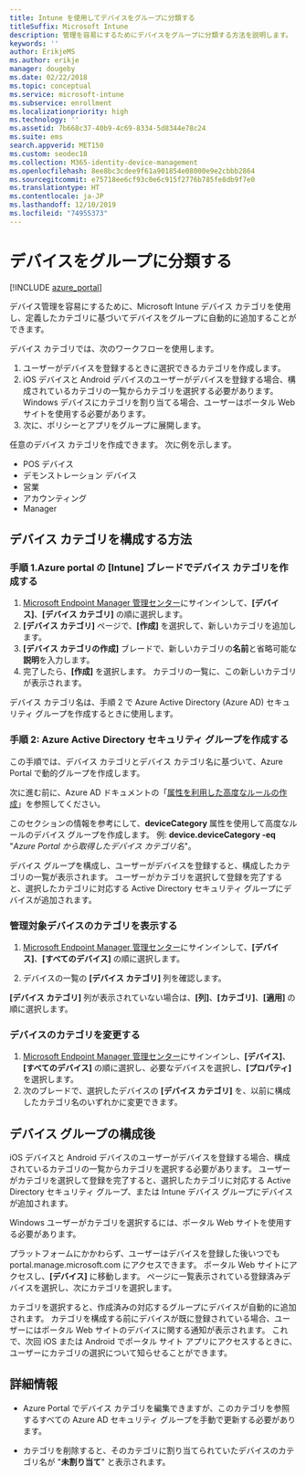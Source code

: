 ```yaml
---
title: Intune を使用してデバイスをグループに分類する
titleSuffix: Microsoft Intune
description: 管理を容易にするためにデバイスをグループに分類する方法を説明します。
keywords: ''
author: ErikjeMS
ms.author: erikje
manager: dougeby
ms.date: 02/22/2018
ms.topic: conceptual
ms.service: microsoft-intune
ms.subservice: enrollment
ms.localizationpriority: high
ms.technology: ''
ms.assetid: 7b668c37-40b9-4c69-8334-5d8344e78c24
ms.suite: ems
search.appverid: MET150
ms.custom: seodec18
ms.collection: M365-identity-device-management
ms.openlocfilehash: 8ee8bc3cdee9f61a901854e08000e9e2cbbb2864
ms.sourcegitcommit: e75718ee6cf93c0e6c915f2776b785fe8db9f7e0
ms.translationtype: HT
ms.contentlocale: ja-JP
ms.lasthandoff: 12/10/2019
ms.locfileid: "74955373"
---
```

# <a name="categorize-devices-into-groups"></a>デバイスをグループに分類する

[!INCLUDE [azure_portal](../includes/azure_portal.md)]

デバイス管理を容易にするために、Microsoft Intune デバイス カテゴリを使用し、定義したカテゴリに基づいてデバイスをグループに自動的に追加することができます。

デバイス カテゴリでは、次のワークフローを使用します。
1. ユーザーがデバイスを登録するときに選択できるカテゴリを作成します。
2. iOS デバイスと Android デバイスのユーザーがデバイスを登録する場合、構成されているカテゴリの一覧からカテゴリを選択する必要があります。 Windows デバイスにカテゴリを割り当てる場合、ユーザーはポータル Web サイトを使用する必要があります。
3. 次に、ポリシーとアプリをグループに展開します。

任意のデバイス カテゴリを作成できます。 次に例を示します。
- POS デバイス
- デモンストレーション デバイス
- 営業
- アカウンティング
- Manager

## <a name="how-to-configure-device-categories"></a>デバイス カテゴリを構成する方法

### <a name="step-1-create-device-categories-on-the-intune-blade-of-the-azure-portal"></a>手順 1.Azure portal の [Intune] ブレードでデバイス カテゴリを作成する
1. [Microsoft Endpoint Manager 管理センター](https://go.microsoft.com/fwlink/?linkid=2109431)にサインインして、**[デバイス]**、**[デバイス カテゴリ]** の順に選択します。
2. **[デバイス カテゴリ]** ページで、**[作成]** を選択して、新しいカテゴリを追加します。
3. **[デバイス カテゴリの作成]** ブレードで、新しいカテゴリの**名前**と省略可能な**説明**を入力します。
4. 完了したら、**[作成]** を選択します。 カテゴリの一覧に、この新しいカテゴリが表示されます。

デバイス カテゴリ名は、手順 2 で Azure Active Directory (Azure AD) セキュリティ グループを作成するときに使用します。

### <a name="step-2-create-azure-active-directory-security-groups"></a>手順 2: Azure Active Directory セキュリティ グループを作成する
この手順では、デバイス カテゴリとデバイス カテゴリ名に基づいて、Azure Portal で動的グループを作成します。

次に進む前に、Azure AD ドキュメントの「[属性を利用した高度なルールの作成](https://azure.microsoft.com/documentation/articles/active-directory-accessmanagement-groups-with-advanced-rules/#using-attributes-to-create-rules-for-device-objects)」を参照してください。

このセクションの情報を参考にして、**deviceCategory** 属性を使用して高度なルールのデバイス グループを作成します。 例: **device.deviceCategory -eq** "*Azure Portal から取得したデバイス カテゴリ名*"。

デバイス グループを構成し、ユーザーがデバイスを登録すると、構成したカテゴリの一覧が表示されます。 ユーザーがカテゴリを選択して登録を完了すると、選択したカテゴリに対応する Active Directory セキュリティ グループにデバイスが追加されます。

### <a name="view-the-categories-of-devices-that-you-manage"></a>管理対象デバイスのカテゴリを表示する

1. [Microsoft Endpoint Manager 管理センター](https://go.microsoft.com/fwlink/?linkid=2109431)にサインインして、**[デバイス]**、**[すべてのデバイス]** の順に選択します。

2. デバイスの一覧の **[デバイス カテゴリ]** 列を確認します。

**[デバイス カテゴリ]** 列が表示されていない場合は、**[列]**、**[カテゴリ]**、**[適用]** の順に選択します。

### <a name="change-the-category-of-a-device"></a>デバイスのカテゴリを変更する

1. [Microsoft Endpoint Manager 管理センター](https://go.microsoft.com/fwlink/?linkid=2109431)にサインインし、**[デバイス]**、**[すべてのデバイス]** の順に選択し、必要なデバイスを選択し、**[プロパティ]** を選択します。
2. 次のブレードで、選択したデバイスの **[デバイス カテゴリ]** を、以前に構成したカテゴリ名のいずれかに変更できます。

## <a name="after-you-configure-device-groups"></a>デバイス グループの構成後

iOS デバイスと Android デバイスのユーザーがデバイスを登録する場合、構成されているカテゴリの一覧からカテゴリを選択する必要があります。 ユーザーがカテゴリを選択して登録を完了すると、選択したカテゴリに対応する Active Directory セキュリティ グループ、または Intune デバイス グループにデバイスが追加されます。

Windows ユーザーがカテゴリを選択するには、ポータル Web サイトを使用する必要があります。

プラットフォームにかかわらず、ユーザーはデバイスを登録した後いつでも portal.manage.microsoft.com にアクセスできます。 ポータル Web サイトにアクセスし、**[デバイス]** に移動します。 ページに一覧表示されている登録済みデバイスを選択し、次にカテゴリを選択します。

カテゴリを選択すると、作成済みの対応するグループにデバイスが自動的に追加されます。 カテゴリを構成する前にデバイスが既に登録されている場合、ユーザーにはポータル Web サイトのデバイスに関する通知が表示されます。 これで、次回 iOS または Android でポータル サイト アプリにアクセスするときに、ユーザーにカテゴリの選択について知らせることができます。

## <a name="further-information"></a>詳細情報
- Azure Portal でデバイス カテゴリを編集できますが、このカテゴリを参照するすべての Azure AD セキュリティ グループを手動で更新する必要があります。

- カテゴリを削除すると、そのカテゴリに割り当てられていたデバイスのカテゴリ名が "**未割り当て**" と表示されます。
